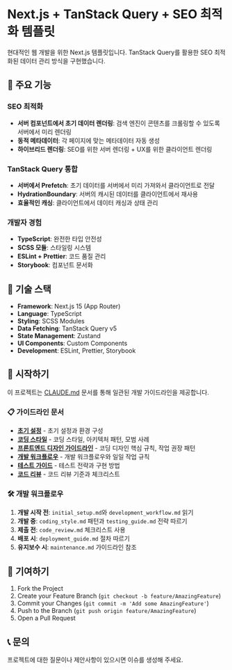# Next.js + TanStack Query + SEO 최적화 템플릿

현대적인 웹 개발을 위한 Next.js 템플릿입니다. TanStack Query를 활용한 SEO 최적화된 데이터 관리 방식을 구현했습니다.

## 🚀 주요 기능

### SEO 최적화

- **서버 컴포넌트에서 초기 데이터 렌더링**: 검색 엔진이 콘텐츠를 크롤링할 수 있도록 서버에서 미리 렌더링
- **동적 메타데이터**: 각 페이지에 맞는 메타데이터 자동 생성
- **하이브리드 렌더링**: SEO를 위한 서버 렌더링 + UX를 위한 클라이언트 렌더링

### TanStack Query 통합

- **서버에서 Prefetch**: 초기 데이터를 서버에서 미리 가져와서 클라이언트로 전달
- **HydrationBoundary**: 서버의 캐시된 데이터를 클라이언트에서 재사용
- **효율적인 캐싱**: 클라이언트에서 데이터 캐싱과 상태 관리

### 개발자 경험

- **TypeScript**: 완전한 타입 안전성
- **SCSS 모듈**: 스타일링 시스템
- **ESLint + Prettier**: 코드 품질 관리
- **Storybook**: 컴포넌트 문서화

## 🔧 기술 스택

- **Framework**: Next.js 15 (App Router)
- **Language**: TypeScript
- **Styling**: SCSS Modules
- **Data Fetching**: TanStack Query v5
- **State Management**: Zustand
- **UI Components**: Custom Components
- **Development**: ESLint, Prettier, Storybook

## 🚀 시작하기

이 프로젝트는 [CLAUDE.md](./CLAUDE.md) 문서를 통해 일관된 개발 가이드라인을 제공합니다.

### 📋 가이드라인 문서

- **[초기 설정](./docs/claude/initial_setup.md)** - 초기 설정과 환경 구성
- **[코딩 스타일](./docs/claude/coding_style.md)** - 코딩 스타일, 아키텍처 패턴, 모범 사례
- **[프론트엔드 디자인 가이드라인](./docs/claude/frontend_rules.md)** - 코딩 디자인 핵심 규칙, 작업 권장 패턴
- **[개발 워크플로우](./docs/claude/development_workflow.md)** - 개발 워크플로우와 일일 작업 규칙
- **[테스트 가이드](./docs/claude/testing_guide.md)** - 테스트 전략과 구현 방법
- **[코드 리뷰](./docs/claude/code_review.md)** - 코드 리뷰 기준과 체크리스트

### 🛠️ 개발 워크플로우

1. **개발 시작 전**: `initial_setup.md`와 `development_workflow.md` 읽기
2. **개발 중**: `coding_style.md` 패턴과 `testing_guide.md` 전략 따르기
3. **제출 전**: `code_review.md` 체크리스트 사용
4. **배포 시**: `deployment_guide.md` 절차 따르기
5. **유지보수 시**: `maintenance.md` 가이드라인 참조

## 🤝 기여하기

1. Fork the Project
2. Create your Feature Branch (`git checkout -b feature/AmazingFeature`)
3. Commit your Changes (`git commit -m 'Add some AmazingFeature'`)
4. Push to the Branch (`git push origin feature/AmazingFeature`)
5. Open a Pull Request

## 📞 문의

프로젝트에 대한 질문이나 제안사항이 있으시면 이슈를 생성해 주세요.
